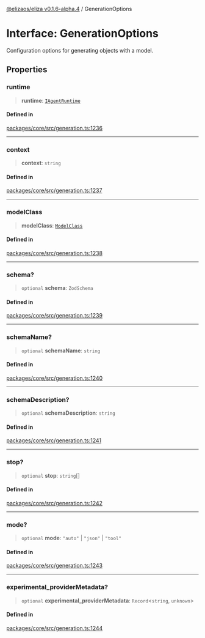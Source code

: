 [@elizaos/eliza v0.1.6-alpha.4](../index.md) / GenerationOptions

# Interface: GenerationOptions

Configuration options for generating objects with a model.

## Properties

### runtime

> **runtime**: [`IAgentRuntime`](IAgentRuntime.md)

#### Defined in

[packages/core/src/generation.ts:1236](https://github.com/elizaos/eliza/blob/main/packages/core/src/generation.ts#L1236)

---

### context

> **context**: `string`

#### Defined in

[packages/core/src/generation.ts:1237](https://github.com/elizaos/eliza/blob/main/packages/core/src/generation.ts#L1237)

---

### modelClass

> **modelClass**: [`ModelClass`](../enumerations/ModelClass.md)

#### Defined in

[packages/core/src/generation.ts:1238](https://github.com/elizaos/eliza/blob/main/packages/core/src/generation.ts#L1238)

---

### schema?

> `optional` **schema**: `ZodSchema`

#### Defined in

[packages/core/src/generation.ts:1239](https://github.com/elizaos/eliza/blob/main/packages/core/src/generation.ts#L1239)

---

### schemaName?

> `optional` **schemaName**: `string`

#### Defined in

[packages/core/src/generation.ts:1240](https://github.com/elizaos/eliza/blob/main/packages/core/src/generation.ts#L1240)

---

### schemaDescription?

> `optional` **schemaDescription**: `string`

#### Defined in

[packages/core/src/generation.ts:1241](https://github.com/elizaos/eliza/blob/main/packages/core/src/generation.ts#L1241)

---

### stop?

> `optional` **stop**: `string`[]

#### Defined in

[packages/core/src/generation.ts:1242](https://github.com/elizaos/eliza/blob/main/packages/core/src/generation.ts#L1242)

---

### mode?

> `optional` **mode**: `"auto"` \| `"json"` \| `"tool"`

#### Defined in

[packages/core/src/generation.ts:1243](https://github.com/elizaos/eliza/blob/main/packages/core/src/generation.ts#L1243)

---

### experimental_providerMetadata?

> `optional` **experimental_providerMetadata**: `Record`\<`string`, `unknown`\>

#### Defined in

[packages/core/src/generation.ts:1244](https://github.com/elizaos/eliza/blob/main/packages/core/src/generation.ts#L1244)
